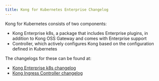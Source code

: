 ```yaml
---
title: Kong for Kubernetes Enterprise Changelog
---
```


Kong for Kubernetes consists of two components:

* Kong Enterprise k8s, a package that includes Enterprise plugins, in addition to Kong OSS Gateway and comes with Enterprise support
* Controller, which actively configures Kong based on the configuration defined in Kubernetes

The changelogs for these can be found at:

* [Kong Enterprise k8s changelog](/enterprise/k8s-changelog)
* [Kong Ingress Controller changelog](https://github.com/Kong/kubernetes-ingress-controller/blob/master/CHANGELOG.md)
